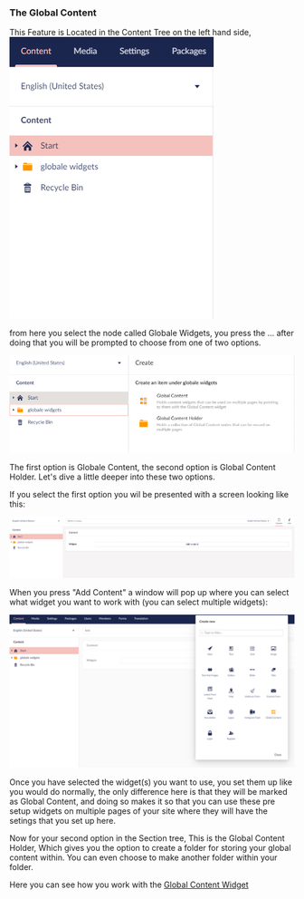 ### The Global Content

This Feature is Located in the Content Tree on the left hand side,
![movePage.jpg](images/Globale-Widget.png) 

from here you select the node called Globale Widgets, you press the ... after doing that you will be prompted to choose from one of two options.

![movePage.jpg](images/Globale-options.png)

The first option is Globale Content, the second option is Global Content Holder.
Let's dive a little deeper into these two options.

If you select the first option you wil be presented with a screen looking like this:

![movePage.jpg](images/Globale-Contents.png)

When you press "Add Content"  a window will pop up where you can select what widget you want to work with (you can select multiple widgets):

![movePage.jpg](images/Pick-one.png)

Once you have selected the widget(s) you want to use, you set them up like you would do normally, the only difference here is that they will be marked as Global Content, and doing so makes it so that you can use these pre setup widgets on multiple pages of your site where they will have the setings that you set up here.

Now for your second option in the Section tree, This is the Global Content Holder, Which gives you the option to create a folder for storing your global content within. You can even choose to make another folder within your folder.

Here you can see how you work with the  [Global Content Widget](../Widgets/index.md#newsletterTheGlobalContentWidget)

